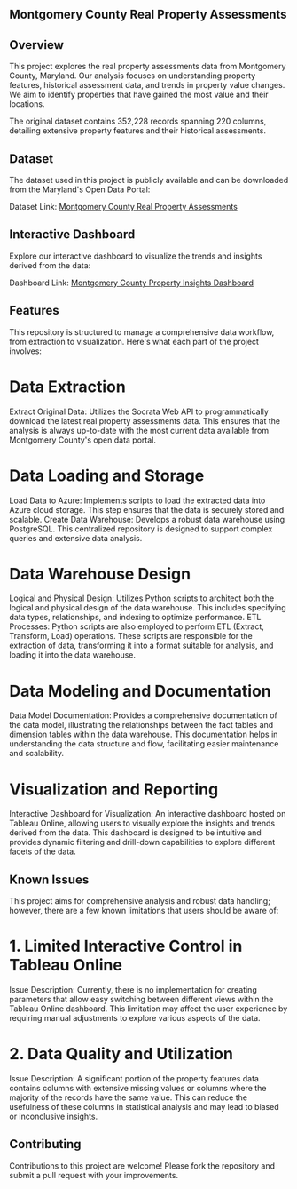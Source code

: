 ## Montgomery County Real Property Assessments

## Overview
This project explores the real property assessments data from Montgomery County, Maryland. Our analysis focuses on understanding property features, historical assessment data, and trends in property value changes. We aim to identify properties that have gained the most value and their locations.

The original dataset contains 352,228 records spanning 220 columns, detailing extensive property features and their historical assessments.

## Dataset
The dataset used in this project is publicly available and can be downloaded from the Maryland's Open Data Portal:

Dataset Link: [Montgomery County Real Property Assessments](https://opendata.maryland.gov/Business-and-Economy/Montgomery-County-Real-Property-Assessments-Hidden/kb22-is2w/about_data)

## Interactive Dashboard
Explore our interactive dashboard to visualize the trends and insights derived from the data:

Dashboard Link: [Montgomery County Property Insights Dashboard](https://prod-useast-b.online.tableau.com/t/xiashuchubb7b7e6c4d/views/md_property/Dashboard1/bce7a287-d1ca-486f-8528-55e22c115c51/5cfe14f1-b395-4af8-a9d0-d3b3907d467c)

## Features
This repository is structured to manage a comprehensive data workflow, from extraction to visualization. Here's what each part of the project involves:

# Data Extraction
Extract Original Data: Utilizes the Socrata Web API to programmatically download the latest real property assessments data. This ensures that the analysis is always up-to-date with the most current data available from Montgomery County's open data portal.

# Data Loading and Storage
Load Data to Azure: Implements scripts to load the extracted data into Azure cloud storage. This step ensures that the data is securely stored and scalable.
Create Data Warehouse: Develops a robust data warehouse using PostgreSQL. This centralized repository is designed to support complex queries and extensive data analysis.

# Data Warehouse Design
Logical and Physical Design: Utilizes Python scripts to architect both the logical and physical design of the data warehouse. This includes specifying data types, relationships, and indexing to optimize performance.
ETL Processes: Python scripts are also employed to perform ETL (Extract, Transform, Load) operations. These scripts are responsible for the extraction of data, transforming it into a format suitable for analysis, and loading it into the data warehouse.

# Data Modeling and Documentation
Data Model Documentation: Provides a comprehensive documentation of the data model, illustrating the relationships between the fact tables and dimension tables within the data warehouse. This documentation helps in understanding the data structure and flow, facilitating easier maintenance and scalability.

# Visualization and Reporting
Interactive Dashboard for Visualization: An interactive dashboard hosted on Tableau Online, allowing users to visually explore the insights and trends derived from the data. This dashboard is designed to be intuitive and provides dynamic filtering and drill-down capabilities to explore different facets of the data.


## Known Issues
This project aims for comprehensive analysis and robust data handling; however, there are a few known limitations that users should be aware of:

# 1. Limited Interactive Control in Tableau Online
Issue Description: Currently, there is no implementation for creating parameters that allow easy switching between different views within the Tableau Online dashboard. This limitation may affect the user experience by requiring manual adjustments to explore various aspects of the data.

# 2. Data Quality and Utilization
Issue Description: A significant portion of the property features data contains columns with extensive missing values or columns where the majority of the records have the same value. This can reduce the usefulness of these columns in statistical analysis and may lead to biased or inconclusive insights.


## Contributing
Contributions to this project are welcome! Please fork the repository and submit a pull request with your improvements.
